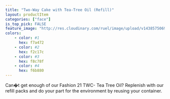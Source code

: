 ```yaml
---
title: "Two-Way Cake with Tea-Tree Oil (Refill)"
layout: productItem
categories: ["face"]
is_top_pick: FALSE
feature_image: "http://res.cloudinary.com/ruel/image/upload/v1438575069/fashion21/picture-13.jpg"
colors:
    - color: #1
      hex: f7a472
    - color: #2
      hex: f2c17c
    - color: #3
      hex: f8c78f
    - color: #4
      hex: f6b880
---
```

Can�t get enough of our Fashion 21 TWC- Tea Tree Oil? Replenish with our refill packs and do your part for the environment by reusing your container.